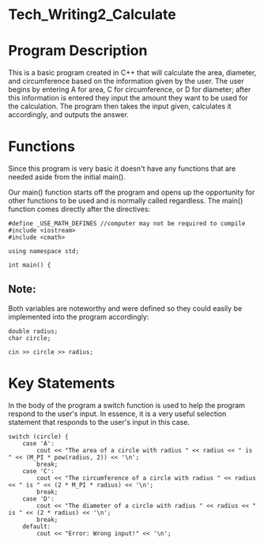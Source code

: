 # Tech_Writing2_Calculate
Program Description
===========================
This is a basic program created in C++ that will calculate the area, diameter, and circumference based on the information given by the user. The user begins by entering A for area, C for circumference, or D for diameter; after this information is entered they input the amount they want to be used for the calculation. 
The program then takes the input given, calculates it accordingly, and outputs the answer.

Functions
===========================
Since this program is very basic it doesn't have any functions that are needed aside from the initial main().

Our main() function starts off the program and opens up the opportunity for other functions to be used and is normally called regardless. The main() function comes directly after the directives:

```
#define _USE_MATH_DEFINES //computer may not be required to compile
#include <iostream>
#include <cmath>

using namespace std;

int main() { 
```

Note:
-----------
Both variables are noteworthy and were defined so they could easily be implemented into the program accordingly:

```
double radius;
char circle;

cin >> circle >> radius;
```

Key Statements
==================================
In the body of the program a switch function is used to help the program respond to the user's input. In essence, it is a very useful selection statement that responds to the user's input in this case.

```
switch (circle) {
	case 'A':
		cout << "The area of a circle with radius " << radius << " is " << (M_PI * pow(radius, 2)) << '\n';
		break;
	case 'C':
		cout << "The circumference of a circle with radius " << radius << " is " << (2 * M_PI * radius) << '\n';
		break;
	case 'D':
		cout << "The diameter of a circle with radius " << radius << " is " << (2 * radius) << '\n';
		break;
	default:
		cout << "Error: Wrong input!" << '\n';
```
